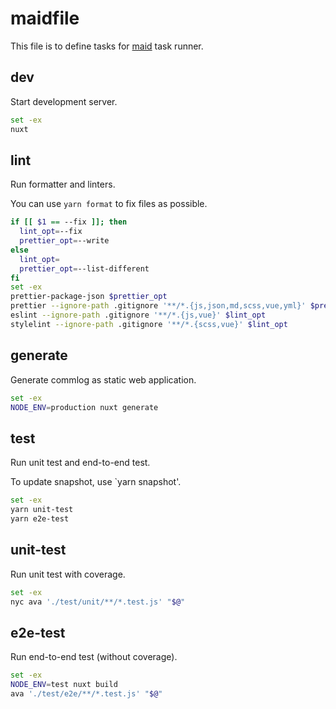 # maidfile

This file is to define tasks for [maid](https://github.com/egoist/maid) task runner.

## dev

Start development server.

```bash
set -ex
nuxt
```

## lint

Run formatter and linters.

You can use `yarn format` to fix files as possible.

```bash
if [[ $1 == --fix ]]; then
  lint_opt=--fix
  prettier_opt=--write
else
  lint_opt=
  prettier_opt=--list-different
fi
set -ex
prettier-package-json $prettier_opt
prettier --ignore-path .gitignore '**/*.{js,json,md,scss,vue,yml}' $prettier_opt
eslint --ignore-path .gitignore '**/*.{js,vue}' $lint_opt
stylelint --ignore-path .gitignore '**/*.{scss,vue}' $lint_opt
```

## generate

Generate commlog as static web application.

```bash
set -ex
NODE_ENV=production nuxt generate
```

## test

Run unit test and end-to-end test.

To update snapshot, use `yarn snapshot'.

```bash
set -ex
yarn unit-test
yarn e2e-test
```

## unit-test

Run unit test with coverage.

```bash
set -ex
nyc ava './test/unit/**/*.test.js' "$@"
```

## e2e-test

Run end-to-end test (without coverage).

```bash
set -ex
NODE_ENV=test nuxt build
ava './test/e2e/**/*.test.js' "$@"
```
